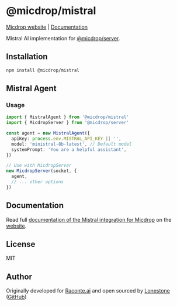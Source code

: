 # @micdrop/mistral

[Micdrop website](https://micdrop.dev) | [Documentation](https://micdrop.dev/docs/ai-integration/provided-integrations/mistral)

Mistral AI implementation for [@micdrop/server](https://micdrop.dev/docs/server).

## Installation

```bash
npm install @micdrop/mistral
```

## Mistral Agent

### Usage

```typescript
import { MistralAgent } from '@micdrop/mistral'
import { MicdropServer } from '@micdrop/server'

const agent = new MistralAgent({
  apiKey: process.env.MISTRAL_API_KEY || '',
  model: 'ministral-8b-latest', // Default model
  systemPrompt: 'You are a helpful assistant',
})

// Use with MicdropServer
new MicdropServer(socket, {
  agent,
  // ... other options
})
```

## Documentation

Read full [documentation of the Mistral integration for Micdrop](https://micdrop.dev/docs/ai-integration/provided-integrations/mistral) on the [website](https://micdrop.dev).

## License

MIT

## Author

Originally developed for [Raconte.ai](https://www.raconte.ai) and open sourced by [Lonestone](https://www.lonestone.io) ([GitHub](https://github.com/lonestone))

